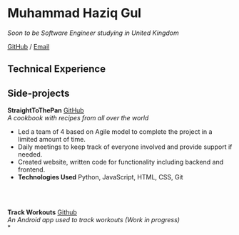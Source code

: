 # Muhammad Haziq Gul

_Soon to be Software Engineer studying in United Kingdom_

[GitHub](https://github.com/NotARobot011111010001) / [Email](mailto:hazigul12@gmail.com)

## Technical Experience



## Side-projects

**StraightToThePan** [GitHub](https://github.com/NotARobot011111010001/StraightToThePan)
<br/>
_A cookbook with recipes from all over the world_
<br/>
* Led a team of 4 based on Agile model to complete the project in a limited amount of time.
* Daily meetings to keep track of everyone involved and provide support if needed.
* Created website, written code for functionality including backend and frontend.
* **Technologies Used** Python, JavaScript, HTML, CSS, Git
<br/>
<br/>

**Track Workouts** [Github](https://github.com/NotARobot011111010001/Workout-App)
<br/>
_An Android app used to track workouts (Work in progress)_
<br/>
* 

